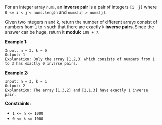 For an integer array `nums`, an **inverse pair** is a pair of integers `[i,
j]` where `0 <= i < j < nums.length` and `nums[i] > nums[j]`.

Given two integers n and k, return the number of different arrays consist of
numbers from `1` to `n` such that there are exactly `k` **inverse pairs**.
Since the answer can be huge, return it **modulo** `109 + 7`.



**Example 1:**

    
    
    Input: n = 3, k = 0
    Output: 1
    Explanation: Only the array [1,2,3] which consists of numbers from 1 to 3 has exactly 0 inverse pairs.
    

**Example 2:**

    
    
    Input: n = 3, k = 1
    Output: 2
    Explanation: The array [1,3,2] and [2,1,3] have exactly 1 inverse pair.
    



**Constraints:**

  * `1 <= n <= 1000`
  * `0 <= k <= 1000`

